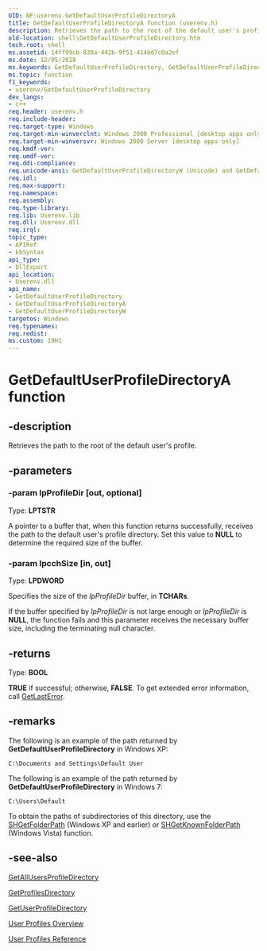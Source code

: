 ```yaml
---
UID: NF:userenv.GetDefaultUserProfileDirectoryA
title: GetDefaultUserProfileDirectoryA function (userenv.h)
description: Retrieves the path to the root of the default user's profile.
old-location: shell\GetDefaultUserProfileDirectory.htm
tech.root: shell
ms.assetid: 14ff99cb-838a-442b-9f51-414bd7c0a2ef
ms.date: 12/05/2018
ms.keywords: GetDefaultUserProfileDirectory, GetDefaultUserProfileDirectory function [Windows Shell], GetDefaultUserProfileDirectoryA, GetDefaultUserProfileDirectoryW, _shell_GetDefaultUserProfileDirectory, shell.GetDefaultUserProfileDirectory, userenv/GetDefaultUserProfileDirectory, userenv/GetDefaultUserProfileDirectoryA, userenv/GetDefaultUserProfileDirectoryW
ms.topic: function
f1_keywords:
- userenv/GetDefaultUserProfileDirectory
dev_langs:
- c++
req.header: userenv.h
req.include-header: 
req.target-type: Windows
req.target-min-winverclnt: Windows 2000 Professional [desktop apps only]
req.target-min-winversvr: Windows 2000 Server [desktop apps only]
req.kmdf-ver: 
req.umdf-ver: 
req.ddi-compliance: 
req.unicode-ansi: GetDefaultUserProfileDirectoryW (Unicode) and GetDefaultUserProfileDirectoryA (ANSI)
req.idl: 
req.max-support: 
req.namespace: 
req.assembly: 
req.type-library: 
req.lib: Userenv.lib
req.dll: Userenv.dll
req.irql: 
topic_type:
- APIRef
- kbSyntax
api_type:
- DllExport
api_location:
- Userenv.dll
api_name:
- GetDefaultUserProfileDirectory
- GetDefaultUserProfileDirectoryA
- GetDefaultUserProfileDirectoryW
targetos: Windows
req.typenames: 
req.redist: 
ms.custom: 19H1
---
```


# GetDefaultUserProfileDirectoryA function


## -description


Retrieves the path to the root of the default user's profile.


## -parameters




### -param lpProfileDir [out, optional]

Type: <b>LPTSTR</b>

A pointer to a buffer that, when this function returns successfully, receives the path to the default user's profile directory. Set this value to <b>NULL</b> to determine the required size of the buffer.


### -param lpcchSize [in, out]

Type: <b>LPDWORD</b>

Specifies the size of the <i>lpProfileDir</i> buffer, in <b>TCHARs</b>.
    
                        

If the buffer specified by <i>lpProfileDir</i> is not large enough or <i>lpProfileDir</i> is <b>NULL</b>, the function fails and this parameter receives the necessary buffer size, including the terminating null character.


## -returns



Type: <b>BOOL</b>

<b>TRUE</b> if successful; otherwise, <b>FALSE</b>. To get extended error information, call <a href="https://docs.microsoft.com/windows/desktop/api/errhandlingapi/nf-errhandlingapi-getlasterror">GetLastError</a>.




## -remarks



The following is an example of the path returned by <b>GetDefaultUserProfileDirectory</b> in Windows XP:

<pre class="syntax" xml:space="preserve"><code>C:\Documents and Settings\Default User</code></pre>
The following is an example of the path returned by <b>GetDefaultUserProfileDirectory</b> in Windows 7:

<pre class="syntax" xml:space="preserve"><code>C:\Users\Default</code></pre>
To obtain the paths of subdirectories of this directory, use the <a href="https://docs.microsoft.com/windows/desktop/api/shlobj_core/nf-shlobj_core-shgetfolderpatha">SHGetFolderPath</a> (Windows XP and earlier) or <a href="https://docs.microsoft.com/windows/desktop/api/shlobj_core/nf-shlobj_core-shgetknownfolderpath">SHGetKnownFolderPath</a> (Windows Vista) function.




## -see-also




<a href="https://docs.microsoft.com/windows/desktop/api/userenv/nf-userenv-getallusersprofiledirectorya">GetAllUsersProfileDirectory</a>



<a href="https://docs.microsoft.com/windows/desktop/api/userenv/nf-userenv-getprofilesdirectorya">GetProfilesDirectory</a>



<a href="https://docs.microsoft.com/windows/desktop/api/userenv/nf-userenv-getuserprofiledirectorya">GetUserProfileDirectory</a>



<a href="https://docs.microsoft.com/previous-versions/windows/desktop/legacy/bb776900(v=vs.85)">User Profiles Overview</a>



<a href="https://docs.microsoft.com/previous-versions/windows/desktop/legacy/bb776901(v=vs.85)">User Profiles Reference</a>
 

 

